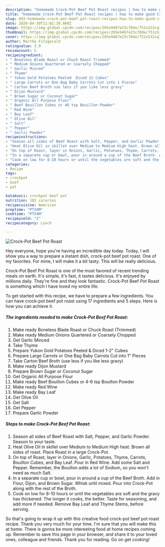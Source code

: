 ```yaml
---
description: "homemade Crock-Pot Beef Pot Roast recipes | how to make good Crock-Pot Beef Pot Roast"
title: "homemade Crock-Pot Beef Pot Roast recipes | how to make good Crock-Pot Beef Pot Roast"
slug: 693-homemade-crock-pot-beef-pot-roast-recipes-how-to-make-good-crock-pot-beef-pot-roast
date: 2020-04-30T11:02:39.860Z
image: https://img-global.cpcdn.com/recipes/205e9467e23c78de/751x532cq70/crock-pot-beef-pot-roast-recipe-main-photo.jpg
thumbnail: https://img-global.cpcdn.com/recipes/205e9467e23c78de/751x532cq70/crock-pot-beef-pot-roast-recipe-main-photo.jpg
cover: https://img-global.cpcdn.com/recipes/205e9467e23c78de/751x532cq70/crock-pot-beef-pot-roast-recipe-main-photo.jpg
author: Martha Fitzgerald
ratingvalue: 3.9
reviewcount: 5
recipeingredient:
- " Boneless Blade Roast or Chuck Roast Trimmed"
- " Medium Onions Quartered or Coarsely Chopped"
- " Garlic Minced"
- " Thyme"
- " Yukon Gold Potatoes Peeled  Diced 12 Cubes"
- " Large Carrots or One Bag Baby Carrots Cut into 1 Pieces"
- " Carton Beef Broth use less if you like less gravy"
- " Dijon Mustard"
- " Brown Sugar or Coconut Sugar"
- " Organic All Purpose Flour"
- " Beef Bouillon Cubes or 46 tsp Bouillon Powder"
- " Red Wine"
- " Bay Leaf"
- " Olive Oil"
- " Salt"
- " Pepper"
- " Garlic Powder"
recipeinstructions:
- "Season all sides of Beef Roast with Salt, Pepper, and Garlic Powder. Season to your taste."
- "Heat Olive Oil in skillet over Medium to Medium High heat. Brown all sides of roast. Place Roast in a large Crock-Pot."
- "On top of Roast, layer in Onions, Garlic, Potatoes, Thyme, Carrots, Bouillon Cubes, and Bay Leaf. Pour in Red Wine. Add some Salt and Pepper. Remember, the Bouillon adds a lot of Sodium, so you won&#39;t need as much Salt."
- "In a separate cup or bowl, pour in around a cup of the Beef Broth. Add in Flour, Dijon, and Brown Sugar. Whisk until mixed. Pour into Crock-Pot along with the rest of the Broth."
- "Cook on low for 8-10 hours or until the vegetables are soft and the gravy has thickened. The longer it cooks, the better. Taste for seasoning, and add more if needed. Remove Bay Leaf and Thyme Stems, before serving."
categories:
- Recipe
tags:
- crockpot
- beef
- pot

katakunci: crockpot beef pot 
nutrition: 101 calories
recipecuisine: American
preptime: "PT34M"
cooktime: "PT54M"
recipeyield: "2"
recipecategory: Lunch

---
```



![Crock-Pot Beef Pot Roast](https://img-global.cpcdn.com/recipes/205e9467e23c78de/751x532cq70/crock-pot-beef-pot-roast-recipe-main-photo.jpg)

Hey everyone, hope you're having an incredible day today. Today, I will show you a way to prepare a instant dish, crock-pot beef pot roast. One of my favorites. For mine, I will make it a bit tasty. This will be really delicious.



Crock-Pot Beef Pot Roast is one of the most favored of recent trending meals on earth. It's simple, it's fast, it tastes delicious. It's enjoyed by millions daily. They're fine and they look fantastic. Crock-Pot Beef Pot Roast is something which I have loved my entire life.


To get started with this recipe, we have to prepare a few ingredients. You can have crock-pot beef pot roast using 17 ingredients and 5 steps. Here is how you can achieve it.

<!--inarticleads1-->

##### The ingredients needed to make Crock-Pot Beef Pot Roast:

1. Make ready  Boneless Blade Roast or Chuck Roast (Trimmed)
1. Make ready  Medium Onions Quartered or Coarsely Chopped
1. Get  Garlic Minced
1. Take  Thyme
1. Prepare  Yukon Gold Potatoes Peeled &amp; Diced 1-2&#34; Cubes
1. Prepare  Large Carrots or One Bag Baby Carrots Cut into 1&#34; Pieces
1. Take  Carton Beef Broth (use less if you like less gravy)
1. Make ready  Dijon Mustard
1. Prepare  Brown Sugar or Coconut Sugar
1. Get  Organic All Purpose Flour
1. Make ready  Beef Bouillon Cubes or 4-6 tsp Bouillon Powder
1. Make ready  Red Wine
1. Make ready  Bay Leaf
1. Get  Olive Oil
1. Get  Salt
1. Get  Pepper
1. Prepare  Garlic Powder




<!--inarticleads2-->

##### Steps to make Crock-Pot Beef Pot Roast:

1. Season all sides of Beef Roast with Salt, Pepper, and Garlic Powder. Season to your taste.
1. Heat Olive Oil in skillet over Medium to Medium High heat. Brown all sides of roast. Place Roast in a large Crock-Pot.
1. On top of Roast, layer in Onions, Garlic, Potatoes, Thyme, Carrots, Bouillon Cubes, and Bay Leaf. Pour in Red Wine. Add some Salt and Pepper. Remember, the Bouillon adds a lot of Sodium, so you won&#39;t need as much Salt.
1. In a separate cup or bowl, pour in around a cup of the Beef Broth. Add in Flour, Dijon, and Brown Sugar. Whisk until mixed. Pour into Crock-Pot along with the rest of the Broth.
1. Cook on low for 8-10 hours or until the vegetables are soft and the gravy has thickened. The longer it cooks, the better. Taste for seasoning, and add more if needed. Remove Bay Leaf and Thyme Stems, before serving.




So that's going to wrap it up with this creative food crock-pot beef pot roast recipe. Thank you very much for your time. I'm sure that you will make this at home. There is gonna be more interesting food at home recipes coming up. Remember to save this page in your browser, and share it to your loved ones, colleague and friends. Thank you for reading. Go on get cooking!
